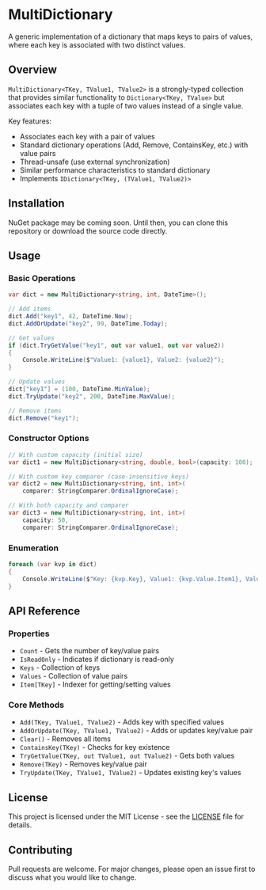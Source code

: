 # MultiDictionary

A generic implementation of a dictionary that maps keys to pairs of values, where each key is associated with two distinct values.

## Overview

`MultiDictionary<TKey, TValue1, TValue2>` is a strongly-typed collection that provides similar functionality to `Dictionary<TKey, TValue>` but associates each key with a tuple of two values instead of a single value.

Key features:
- Associates each key with a pair of values
- Standard dictionary operations (Add, Remove, ContainsKey, etc.) with value pairs
- Thread-unsafe (use external synchronization)
- Similar performance characteristics to standard dictionary
- Implements `IDictionary<TKey, (TValue1, TValue2)>`

## Installation

NuGet package may be coming soon. Until then, you can clone this repository or download the source code directly.

## Usage

### Basic Operations

```csharp
var dict = new MultiDictionary<string, int, DateTime>();

// Add items
dict.Add("key1", 42, DateTime.Now);
dict.AddOrUpdate("key2", 99, DateTime.Today);

// Get values
if (dict.TryGetValue("key1", out var value1, out var value2))
{
    Console.WriteLine($"Value1: {value1}, Value2: {value2}");
}

// Update values
dict["key1"] = (100, DateTime.MinValue);
dict.TryUpdate("key2", 200, DateTime.MaxValue);

// Remove items
dict.Remove("key1");
```

### Constructor Options

```csharp
// With custom capacity (initial size)
var dict1 = new MultiDictionary<string, double, bool>(capacity: 100);

// With custom key comparer (case-insensitive keys)
var dict2 = new MultiDictionary<string, int, int>(
    comparer: StringComparer.OrdinalIgnoreCase);

// With both capacity and comparer
var dict3 = new MultiDictionary<string, int, int>(
    capacity: 50,
    comparer: StringComparer.OrdinalIgnoreCase);
```

### Enumeration

```csharp
foreach (var kvp in dict)
{
    Console.WriteLine($"Key: {kvp.Key}, Value1: {kvp.Value.Item1}, Value2: {kvp.Value.Item2}");
}
```

## API Reference

### Properties
- `Count` - Gets the number of key/value pairs
- `IsReadOnly` - Indicates if dictionary is read-only
- `Keys` - Collection of keys
- `Values` - Collection of value pairs
- `Item[TKey]` - Indexer for getting/setting values

### Core Methods
- `Add(TKey, TValue1, TValue2)` - Adds key with specified values
- `AddOrUpdate(TKey, TValue1, TValue2)` - Adds or updates key/value pair
- `Clear()` - Removes all items
- `ContainsKey(TKey)` - Checks for key existence
- `TryGetValue(TKey, out TValue1, out TValue2)` - Gets both values
- `Remove(TKey)` - Removes key/value pair
- `TryUpdate(TKey, TValue1, TValue2)` - Updates existing key's values

## License

This project is licensed under the MIT License - see the [LICENSE](LICENSE) file for details.

## Contributing

Pull requests are welcome. For major changes, please open an issue first to discuss what you would like to change.
